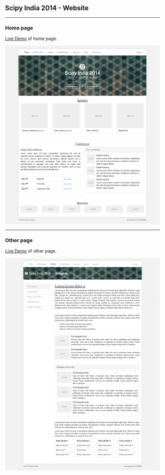 Scipy India 2014 - Website
--------------------------
--------------------------

### Home page ###
[Live Demo](http://dev.fossee.in) of home page.

![Home Page](./images/front.png "Home Page")

--------------------------

### Other page ###
[Live Demo](http://dev.fossee.in/page.html) of other page.

![Other Page](./images/page.png "Other Page")
